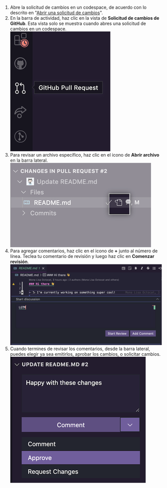 1. Abre la solicitud de cambios en un codespace, de acuerdo con lo descrito en "[Abrir una solicitud de cambios](/codespaces/developing-in-codespaces/using-codespaces-for-pull-requests#opening-a-pull-request-in-codespaces)".
2. En la barra de actividad, haz clic en la vista de **Solicitud de cambios de GitHub**. Esta vista solo se muestra cuando abres una solicitud de cambios en un codespace. ![Opción para abrir una solicitud de cambios en un codespace](/assets/images/help/codespaces/github-pr-view.png)
3. Para revisar un archivo específico, haz clic en el icono de **Abrir archivo** en la barra lateral. ![Opción para abrir una solicitud de cambios en un codespace](/assets/images/help/codespaces/changes-in-files.png)
4. Para agregar comentarios, haz clic en el icono de **+** junto al número de línea. Teclea tu comentario de revisión y luego haz clic en **Comenzar revisión**. ![Opción para abrir una solicitud de cambios en un codespace](/assets/images/help/codespaces/start-review.png)
5. Cuando termines de revisar los comentarios, desde la barra lateral, puedes elegir ya sea emitirlos, aprobar los cambios, o solicitar cambios. ![Opción para abrir una solicitud de cambios en un codespace](/assets/images/help/codespaces/submit-review.png)
